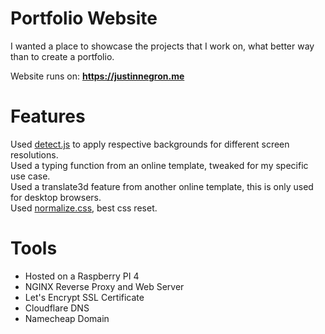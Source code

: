 # Portfolio Website

I wanted a place to showcase the projects that I work on, what better way than to create a portfolio. 

Website runs on: **https://justinnegron.me**

# Features

Used [detect.js](https://github.com/darcyclarke/Detect.js/) to apply respective backgrounds for different screen resolutions. <br>
Used a typing function from an online template, tweaked for my specific use case. <br>
Used a translate3d feature from another online template, this is only used for desktop browsers. <br>
Used [normalize.css](https://github.com/necolas/normalize.css), best css reset.

# Tools

* Hosted on a Raspberry PI 4
* NGINX Reverse Proxy and Web Server
* Let's Encrypt SSL Certificate
* Cloudflare DNS
* Namecheap Domain
